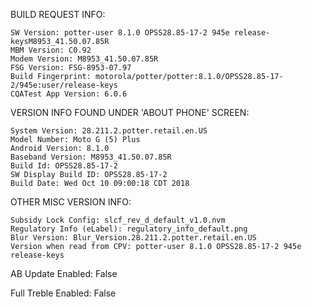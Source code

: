 BUILD REQUEST INFO:

	SW Version: potter-user 8.1.0 OPSS28.85-17-2 945e release-keysM8953_41.50.07.85R
	MBM Version: C0.92
	Modem Version: M8953_41.50.07.85R
	FSG Version: FSG-8953-07.97
	Build Fingerprint: motorola/potter/potter:8.1.0/OPSS28.85-17-2/945e:user/release-keys
	CQATest App Version: 6.0.6

VERSION INFO FOUND UNDER 'ABOUT PHONE' SCREEN:

	System Version: 28.211.2.potter.retail.en.US
	Model Number: Moto G (5) Plus
	Android Version: 8.1.0
	Baseband Version: M8953_41.50.07.85R
	Build Id: OPSS28.85-17-2
	SW Display Build ID: OPSS28.85-17-2
	Build Date: Wed Oct 10 09:00:18 CDT 2018

OTHER MISC VERSION INFO:

	Subsidy Lock Config: slcf_rev_d_default_v1.0.nvm
	Regulatory Info (eLabel): regulatory_info_default.png
	Blur Version: Blur_Version.28.211.2.potter.retail.en.US
	Version when read from CPV: potter-user 8.1.0 OPSS28.85-17-2 945e release-keys

AB Update Enabled: False

Full Treble Enabled: False
